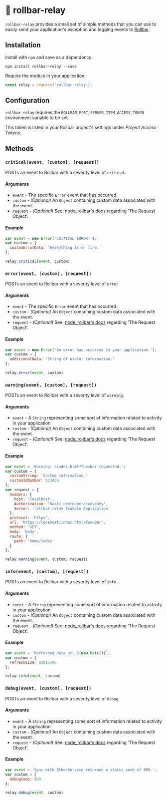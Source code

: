 # :satellite: rollbar-relay

`rollbar-relay` provides a small set of simple methods that you can use to easily send your application's exception and logging events to [Rollbar](https://rollbar.com/).

## Installation

Install with `npm` and save as a dependency:

```shell
npm install rollbar-relay --save
```

Require the module in your application:

```javascript
const relay = require('rollbar-relay');
```

## Configuration

`rollbar-relay` requires the `ROLLBAR_POST_SERVER_ITEM_ACCESS_TOKEN` environment variable to be set.

This token is listed in your Rollbar project's settings under *Project Access Tokens*.

## Methods

### `critical(event, [custom], [request])`

POSTs an event to Rollbar with a severity level of `critical`.

#### Arguments

 - `event` - The specific `Error` event that has occurred.
 - `custom` - *(Optional)* An `Object` containing custom data associated with the event.
 - `request` - *(Optional)* See: [node_rollbar's docs](https://github.com/rollbar/node_rollbar#the-request-object) regarding 'The Request Object'.

#### Example

```javascript
var event = new Error('CRITICAL ERROR!');
var custom = {
  customErrorData: 'Everything is on fire.'
};

relay.critical(event, custom)
```

### `error(event, [custom], [request])`

POSTs an event to Rollbar with a severity level of `error`.

#### Arguments

 - `event` - The specific `Error` event that has occurred.
 - `custom` - *(Optional)* An `Object` containing custom data associated with the event.
 - `request` - *(Optional)* See: [node_rollbar's docs](https://github.com/rollbar/node_rollbar#the-request-object) regarding 'The Request Object'.

#### Example

```javascript
var event = new Error('An error has occurred in your application.');
var custom = {
  additionalData: 'String of useful information.'
};

relay.error(event, custom)
```

### `warning(event, [custom], [request])`

POSTs an event to Rollbar with a severity level of `warning`.

#### Arguments

 - `event` - A `String` representing some sort of information related to activity in your application.
 - `custom` - *(Optional)* An `Object` containing custom data associated with the event.
 - `request` - *(Optional)* See: [node_rollbar's docs](https://github.com/rollbar/node_rollbar#the-request-object) regarding 'The Request Object'.

#### Example

```javascript
var event = 'Warning: /index.html?foo=bar requested.';
var custom = {
  customString: 'Custom information.'
  customIdNumber: 123456
};
var request = {
  headers: {
    host: 'localhost',
    Authorization: 'Basic username:accessKey',
    Server: 'rollbar-relay Example Application'
  },
  protocol: 'https',
  url: 'https://locahost/index.html?foo=bar',
  method: 'GET',
  body: 'body',
  route: {
    path: 'home/index'
  }
};

relay.warning(event, custom, request)
```

### `info(event, [custom], [request])`

POSTs an event to Rollbar with a severity level of `info`.

#### Arguments

 - `event` - A `String` representing some sort of information related to activity in your application.
 - `custom` - *(Optional)* An `Object` containing custom data associated with the event.
 - `request` - *(Optional)* See: [node_rollbar's docs](https://github.com/rollbar/node_rollbar#the-request-object) regarding 'The Request Object'.

#### Example

```javascript
var event = `Refreshed data at: ${new Date()}`;
var custom = {
  refreshSize: 82917346
};

relay.info(event, custom)
```

### `debug(event, [custom], [request])`

POSTs an event to Rollbar with a severity level of `debug`.

#### Arguments

 - `event` - A `String` representing some sort of information related to activity in your application.
 - `custom` - *(Optional)* An `Object` containing custom data associated with the event.
 - `request` - *(Optional)* See: [node_rollbar's docs](https://github.com/rollbar/node_rollbar#the-request-object) regarding 'The Request Object'.

#### Example

```javascript
var event = 'Sync with OtherService returned a status code of 999.';
var custom = {
  debugCode: 999
};

relay.debug(event, custom)
```
